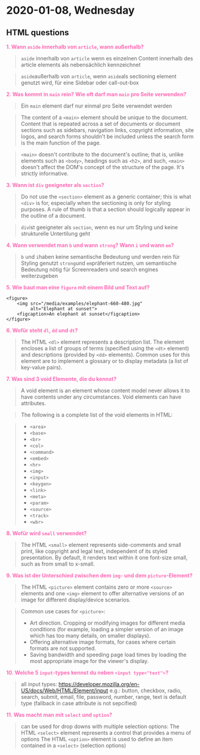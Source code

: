 # 2020-01-08, Wednesday

## HTML questions

<span style=color:hotpink> **1. Wann `aside` innerhalb von `article`, wann außerhalb?** </span>

  > `aside` innerhalb von `article` wenn es einzelnen Content innerhalb des article elements als nebensächlich kennzeichnet

  > `aside`außerhalb von `article`, wenn `aside`als sectioning element genutzt wird, für eine Sidebar oder call-out-box

<span style=color:hotpink> **2. Was kommt in `main` rein? Wie oft darf man `main` pro Seite verwenden?**</span>
  
  > Ein `main` element darf nur einmal pro Seite verwendet werden
  
  > The content of a `<main>` element should be unique to the document. Content that is repeated across a set of documents or document sections such as sidebars, navigation links, copyright information, site logos, and search forms shouldn't be included unless the search form is the main function of the page.

  > `<main>` doesn't contribute to the document's outline; that is, unlike elements such as `<body>`, headings such as `<h2>`, and such, `<main>` doesn't affect the DOM's concept of the structure of the page. It's strictly informative.

<span style=color:hotpink> **3. Wann ist `div` geeigneter als `section`?**</span>
  
  > Do not use the `<section>` element as a generic container; this is what `<div>` is for, especially when the sectioning is only for styling purposes. A rule of thumb is that a section should logically appear in the outline of a document.
  
  > `div`ist geeigneter als `section`, wenn es nur um Styling und keine strukturelle Untertilung geht

<span style=color:hotpink> **4. Wann verwendet man `b` und wann `strong`? Wann `i` und wann `em`?**</span>
  
  > `b` und `i`haben keine semantische Bedeutung und werden rein für Styling genutzt
  > `strong`und `em`präferiert nutzen, um semantische Bedeutung nötig für Screenreaders und search engines weiterzugeben

<span style=color:hotpink> **5. Wie baut man eine `figure` mit einem Bild und Text auf?**</span>
```
<figure>
    <img src="/media/examples/elephant-660-480.jpg"
         alt="Elephant at sunset">
    <figcaption>An elephant at sunset</figcaption>
</figure> 
```

<span style=color:hotpink> **6. Wofür steht `dl`, `dd` und `dt`?**</span>

> The HTML `<dl>` element represents a description list. The element encloses a list of groups of terms (specified using the `<dt>` element) and descriptions (provided by `<dd>` elements). Common uses for this element are to implement a glossary or to display metadata (a list of key-value pairs).

<span style=color:hotpink> **7. Was sind 3 void Elemente, die du kennst?**</span>

> A void element is an element whose content model never allows it to have contents under any circumstances. Void elements can have attributes.

>The following is a complete list of the void elements in HTML:

> * `<area>`
> * `<base>` 
> * `<br>` 
> * `<col>` 
> * `<command>` 
> * `<embed>`
> * `<hr>`
> * `<img>`
> * `<input>`
> * `<keygen>`
> * `<link>`
> * `<meta>`
> * `<param>`
> * `<source>`
> * `<track>`
> * `<wbr>`

<span style=color:hotpink> **8. Wofür wird `small` verwendet?**

> The HTML `<small>` element represents side-comments and small print, like copyright and legal text, independent of its styled presentation. By default, it renders text within it one font-size small, such as from small to x-small.

<span style=color:hotpink> **9. Was ist der Unterschied zwischen dem `img`- und dem `picture`-Element?**</span>

> The HTML `<picture>` element contains zero or more `<source>` elements and one `<img>` element to offer alternative versions of an image for different display/device scenarios.

> Common use cases for `<picture>`: 
> * Art direction. Cropping or modifying images for different media conditions (for example, loading a simpler version of an image which has too many details, on smaller displays).
> * Offering alternative image formats, for cases where certain formats are not supported.
> * Saving bandwidth and speeding page load times by loading the most appropriate image for the viewer's display.


<span style=color:hotpink> **10. Welche 5 `input`-types kennst du neben `<input type="text">`?**</span>

> all input types: https://developer.mozilla.org/en-US/docs/Web/HTML/Element/input
> e.g.: button, checkbox, radio, search, submit, email, file, password, number, range, 
> text is default type (fallback in case attribute is not sepcified)

<span style=color:hotpink> **11. Was macht man mit `select` und `option`?**</span>

> can be used for drop downs with multiple selection options:
> The HTML `<select>` element represents a control that provides a menu of options
> The HTML `<option>` element is used to define an item contained in a `<select>` (selection options) 